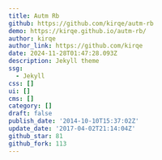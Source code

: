```yaml
---
title: Autm Rb
github: https://github.com/kirqe/autm-rb
demo: https://kirqe.github.io/autm-rb/
author: kirqe
author_link: https://github.com/kirqe
date: 2024-11-28T01:47:28.093Z
description: Jekyll theme
ssg:
  - Jekyll
css: []
ui: []
cms: []
category: []
draft: false
publish_date: '2014-10-10T15:37:02Z'
update_date: '2017-04-02T21:14:04Z'
github_star: 81
github_fork: 113
---
```

